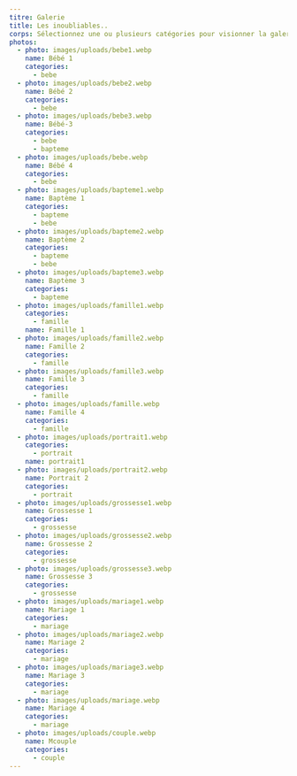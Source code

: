 ```yaml
---
titre: Galerie
title: Les inoubliables..
corps: Sélectionnez une ou plusieurs catégories pour visionner la galerie.
photos:
  - photo: images/uploads/bebe1.webp
    name: Bébé 1
    categories:
      - bebe
  - photo: images/uploads/bebe2.webp
    name: Bébé 2
    categories:
      - bebe
  - photo: images/uploads/bebe3.webp
    name: Bébé-3
    categories:
      - bebe
      - bapteme
  - photo: images/uploads/bebe.webp
    name: Bébé 4
    categories:
      - bebe
  - photo: images/uploads/bapteme1.webp
    name: Baptème 1
    categories:
      - bapteme
      - bebe
  - photo: images/uploads/bapteme2.webp
    name: Baptème 2
    categories:
      - bapteme
      - bebe
  - photo: images/uploads/bapteme3.webp
    name: Baptème 3
    categories:
      - bapteme
  - photo: images/uploads/famille1.webp
    categories:
      - famille
    name: Famille 1
  - photo: images/uploads/famille2.webp
    name: Famille 2
    categories:
      - famille
  - photo: images/uploads/famille3.webp
    name: Famille 3
    categories:
      - famille
  - photo: images/uploads/famille.webp
    name: Famille 4
    categories:
      - famille
  - photo: images/uploads/portrait1.webp
    categories:
      - portrait
    name: portrait1
  - photo: images/uploads/portrait2.webp
    name: Portrait 2
    categories:
      - portrait
  - photo: images/uploads/grossesse1.webp
    name: Grossesse 1
    categories:
      - grossesse
  - photo: images/uploads/grossesse2.webp
    name: Grossesse 2
    categories:
      - grossesse
  - photo: images/uploads/grossesse3.webp
    name: Grossesse 3
    categories:
      - grossesse
  - photo: images/uploads/mariage1.webp
    name: Mariage 1
    categories:
      - mariage
  - photo: images/uploads/mariage2.webp
    name: Mariage 2
    categories:
      - mariage
  - photo: images/uploads/mariage3.webp
    name: Mariage 3
    categories:
      - mariage
  - photo: images/uploads/mariage.webp
    name: Mariage 4
    categories:
      - mariage
  - photo: images/uploads/couple.webp
    name: Mcouple
    categories:
      - couple
---
```


